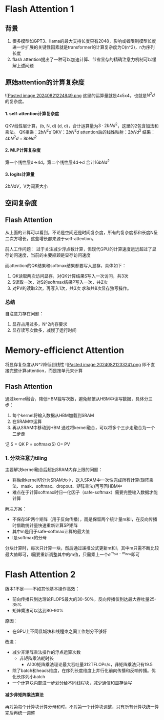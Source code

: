 
# Flash Attention 1
## 背景

1. 很多模型如GPT3、llama的最大支持长度只有2048，影响或者限制模型长度进一步扩展的关键性因素就是transformer的计算复杂度为O(n^2)，n为序列长度
2. flash attention提出了一种可以加速计算、节省显存的精确注意力机制可以缓解上述问题

## 原始attention的计算复杂度
![[Pasted image 20240821224849.png](../../img/Pasted%20image%2020240821224849.png)
这里的运算量就是4x5x4，也就是$N^2d$的复杂度。

#### 1. self-attention计算复杂度
QKV线性层计算，(b, N, d) (d, d)，合计运算量为$3\cdot 2bNd^2$，这里的2包含加法和乘法。
QK相乘：$2bN^2d$
QKV：$2bN^2d$
attention后的线性映射：$2bNd^2$
结果：$4bN^2d + 8bNd^2$

#### 2. MLP计算复杂度
第一个线性层d->4d，第二个线性层4d->d
合计$16bNd^2$

#### 3. logits计算量
$2bNdV$，V为词表大小

## 空间复杂度

## Flash Attention
从上面的计算可以看到，不论是空间还是时间复杂度，所有的复杂度都和长度N呈二次方增长，这些增长都来源于self-attention。

前人工作问题：
过于关注减少浮点数计算，但现代GPU的计算速度远远超过了显存访问速度，当前的主要瓶颈是显存访问速度

而attention的QK结果和softmax结果都要写入显存，具体如下：
1. QK读取两次访问显存，对QK计算结果S写入一次访问，共3次
2. S读取一次，对S的softmax结果P写入一次，共2次
3. 对PV的读取2次，再写入1次，共3次
求和共8次显存独写操作。

### 总结
自注意力存在问题：
1. 显存占用过多，N^2内存要求
2. 显存读写次数多，减慢了运行时间


# Memory-efficienct Attention
将显存复杂度从N^2降低到线性
![[Pasted image 20240821233241.png](../../img/Pasted%20image%2020240821233241.png)
即不直接完整计算attention，而是按单元来计算

## Flash Attention
通过kernel融合，降低HBM独写次数，避免频繁从HBM中读写数据，具体分三步：
1. 每个kernel将输入数据从HBM加载到SRAM
2. 在SRAM中运算
3. 再从SRAM中移动到HBM
通过将kernel融合，可以将多个三步走融合为一个三步走

记
S = QK
P = softmax(S)
O= PV
### 1. 分块注意力tiling
主要解决kernel融合后超出SRAM内存上限的问题：

+ 将融合kernel切分为SRAM大小，送入SRAM中一次性完成所有计算(矩阵乘法、mask、softmax、dropout、矩阵乘法)再写回HBM中
+ 难点在于计算softmax时归一化因子（safe-softmax）需要完整输入数据才能计算

解决方案：
+ 不保存SP两个矩阵（用于反向传播），而是保留两个统计量m和l，在反向传播时借助统计量快速重新计算SP矩阵
+ 其中m是用于safe-softmax计算的最大值
+ l是softmax的分母

分块计算时，每次只计算一块，然后通过递推公式更新m和l，其中m只需不断比较最大值即可，l需要重新调整其中的m值，只需乘上一个$e^{m_{old}-m_{new}}$即可

# Flash Attention 2

版本1不足——不如其他基本操作高效：
+ 前向传播只到达理论FLOPS最大的30-50%，反向传播仅到达最大吞吐量25-35%
+ 矩阵乘法可以达到80-90%

原因：
+ 在GPU上不同县城块和线程束之间工作划分不够好

改进：
+ 减少非矩阵乘法操作的浮点运算次数
	+ 非矩阵乘法耗时长
		+ A100矩阵乘法理论最大吞吐量312TFLOPs/s，非矩阵乘法只有19.5
+ 除了batch和heads维度，在序列长度维度上并行化前向传播和反响传播。优化长序列小batch
+ 一个计算块内部进一步划分给不同线程块，减少通信和显存读写

#### 减少非矩阵乘法算法

再对第每个计算块计算分母和时，不对第一个计算块调整，只有所有计算块统一算完后再统一调整